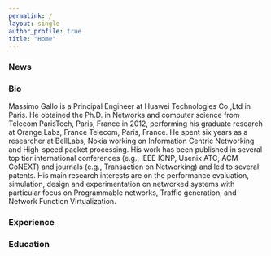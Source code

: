```yaml
---
permalink: /
layout: single
author_profile: true
title: "Home"
---
```


### News

### Bio
Massimo Gallo is a Principal Engineer at Huawei Technologies Co.,Ltd in Paris. He obtained the Ph.D. in Networks and computer science from Telecom ParisTech, Paris, France in 2012, performing his graduate research at Orange Labs, France Telecom, Paris, France. He spent six years as a researcher at BellLabs, Nokia working on Information Centric Networking and High-speed packet processing. His work has been published in several top tier international conferences (e.g., IEEE ICNP, Usenix ATC, ACM CoNEXT) and journals (e.g., Transaction on Networking) and led to several patents. His main research interests are on the performance evaluation, simulation, design and experimentation on networked systems with particular focus on Programmable networks, Traffic generation, and Network Function Virtualization.

### Experience

### Education